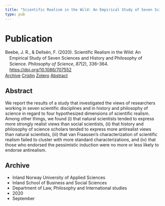 ```yaml
---
title: "Scientific Realism in the Wild: An Empirical Study of Seven Sciences and History and Philosophy of Science"
type: pub
---
```

<h1>Publication</h1>
<article id="csl-bib-container-GHTRWR6S" class="csl-bib-container">
  <div class="csl-bib-body" style="line-height: 1.35; padding-left: 1em; text-indent:-1em;">
  <div class="csl-entry">Beebe, J. R., &amp; Dells&#xE9;n, F. (2020). Scientific Realism in the Wild: An Empirical Study of Seven Sciences and History and Philosophy of Science. <i>Philosophy of Science</i>, <i>87</i>(2), 336&#x2013;364. <a href="https://doi.org/10.1086/707552">https://doi.org/10.1086/707552</a></div>
</div>
  <div class="csl-bib-buttons">
    <a href="#taxonomy-article-GHTRWR6S" class="csl-bib-button">Archive</a>
    <a href="https://app.cristin.no/results/show.jsf?id=1834925" alt="Cristin URL" class="csl-bib-button">Cristin</a>
    <a href="http://zotero.org/groups/5022929/items/GHTRWR6S" alt="Zotero URL" class="csl-bib-button">Zotero</a>
    <a href="#abstract-article-GHTRWR6S" class="csl-bib-button">Abstract</a>
  </div>
  <div id="csl-bib-meta-container-GHTRWR6S"></div>
</article>
<div id="csl-bib-meta-GHTRWR6S" class="csl-bib-meta">
  <article id="abstract-article-GHTRWR6S" class="abstract-article">
    <h1>Abstract</h1>
    We report the results of a study that investigated the views of researchers working in seven scientific disciplines and in history and philosophy of science in regard to four hypothesized dimensions of scientific realism. Among other things, we found (i) that natural scientists tended to express more strongly realist views than social scientists, (ii) that history and philosophy of science scholars tended to express more antirealist views than natural scientists, (iii) that van Fraassen’s characterization of scientific realism failed to cluster with more standard characterizations, and (iv) that those who endorsed the pessimistic induction were no more or less likely to endorse antirealism.
  </article>
  <article id="taxonomy-article-GHTRWR6S" class="taxonomy-article">
    <h1>Archive</h1>
    <ul>
      <li>Inland Norway University of Applied Sciences</li>
      <li>Inland School of Business and Social Sciences</li>
      <li>Department of Law, Philosophy and International studies</li>
      <li>2020</li>
      <li>September</li>
    </ul>
  </article>
</div>
